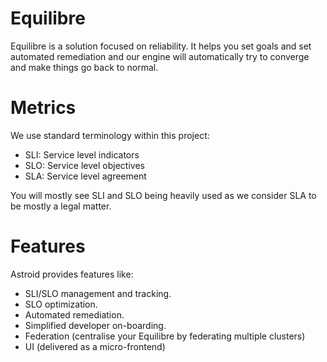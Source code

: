 # Equilibre

Equilibre is a solution focused on reliability. It helps you set goals and set automated remediation and our engine will automatically try to converge and make things go back to normal.

# Metrics

We use standard terminology within this project:

- SLI: Service level indicators
- SLO: Service level objectives
- SLA: Service level agreement

You will mostly see SLI and SLO being heavily used as we consider SLA to be mostly a legal matter.

# Features

Astroid provides features like:

- SLI/SLO management and tracking.
- SLO optimization.
- Automated remediation.
- Simplified developer on-boarding.
- Federation (centralise your Equilibre by federating multiple clusters)
- UI (delivered as a micro-frontend)